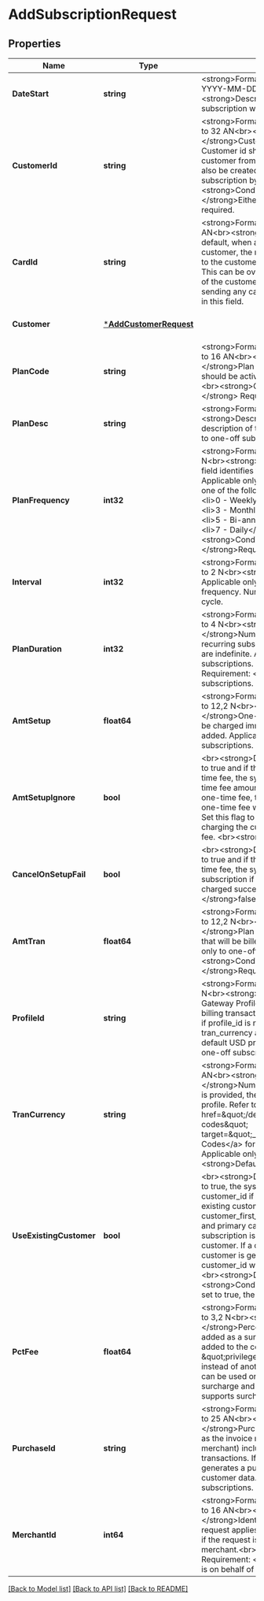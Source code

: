 # AddSubscriptionRequest

## Properties
Name | Type | Description | Notes
------------ | ------------- | ------------- | -------------
**DateStart** | **string** | &lt;strong&gt;Format: &lt;/strong&gt;Fixed length, 10, YYYY-MM-DD format&lt;br&gt;&lt;strong&gt;Description: &lt;/strong&gt;Date the subscription will start. | [default to null]
**CustomerId** | **string** | &lt;strong&gt;Format: &lt;/strong&gt;Variable length, up to 32 AN&lt;br&gt;&lt;strong&gt;Description: &lt;/strong&gt;Customer id of the Subscriber. Customer id should be a valid existing customer from customer vault. A customer can also be created on the fly before adding a subscription by using the customer field.&lt;br&gt;&lt;strong&gt;Conditional Requirement: &lt;/strong&gt;Either customer_id or customer is required. | [optional] [default to null]
**CardId** | **string** | &lt;strong&gt;Format: &lt;/strong&gt;Fixed length, 32 AN&lt;br&gt;&lt;strong&gt;Description: &lt;/strong&gt;By default, when a subscription is added to a customer, the recurring charges will be billed to the customer&#x27;s primary payment method. This can be overridden to charge against any of the customer&#x27;s payment methods, by sending any card_id belonging to the customer in this field.  | [optional] [default to null]
**Customer** | [***AddCustomerRequest**](AddCustomerRequest.md) |  | [optional] [default to null]
**PlanCode** | **string** | &lt;strong&gt;Format: &lt;/strong&gt;Variable length, up to 16 AN&lt;br&gt;&lt;strong&gt;Description: &lt;/strong&gt;Plan code of the recurring plan. Plan should be active and a valid recurring plan.&lt;br&gt;&lt;strong&gt;Conditional Requirement: &lt;/strong&gt; Required for on-plan subscriptions  | [optional] [default to null]
**PlanDesc** | **string** | &lt;strong&gt;Format: &lt;/strong&gt;Variable length&lt;br&gt;&lt;strong&gt;Description: &lt;/strong&gt;A short description of the one off plan. Applicable only to one-off subscriptions.  | [optional] [default to null]
**PlanFrequency** | **int32** | &lt;strong&gt;Format: &lt;/strong&gt;Fixed length 1 N&lt;br&gt;&lt;strong&gt;Description: &lt;/strong&gt; This field identifies the frequency of billing.  Applicable only to one-off subscriptions. Use one of the following codes for frequency. &lt;ul&gt; &lt;li&gt;0 - Weekly&lt;/li&gt; &lt;li&gt;1 - Bi-Weekly&lt;/li&gt; &lt;li&gt;3 - Monthly&lt;/li&gt; &lt;li&gt;4 - Quarterly&lt;/li&gt; &lt;li&gt;5 - Bi-annually&lt;/li&gt; &lt;li&gt;6 - Annually&lt;/li&gt; &lt;li&gt;7 - Daily&lt;/li&gt;   &lt;/ul&gt;&lt;br&gt;&lt;strong&gt;Conditional Requirement: &lt;/strong&gt;Required for one-off subscriptions. | [optional] [default to null]
**Interval** | **int32** | &lt;strong&gt;Format: &lt;/strong&gt;Variable length, up to 2 N&lt;br&gt;&lt;strong&gt;Description: &lt;/strong&gt; Applicable only for monthly or weekly frequency. Number of months in a subscription cycle. | [optional] [default to null]
**PlanDuration** | **int32** | &lt;strong&gt;Format: &lt;/strong&gt;Variable length, up to 4 N&lt;br&gt;&lt;strong&gt;Description: &lt;/strong&gt;Number of billing cycles in the recurring subscription, Use -1 if billing cycles are indefinite. Applicable only to one-off subscriptions. &lt;br&gt;&lt;strong&gt;Conditional Requirement: &lt;/strong&gt;Required for one-off subscriptions.  | [optional] [default to null]
**AmtSetup** | **float64** | &lt;strong&gt;Format: &lt;/strong&gt;Variable length, up to 12,2 N&lt;br&gt;&lt;strong&gt;Description: &lt;/strong&gt;One-Time Fee amount. This fee will be charged immediately when a subscription is added. Applicable only to one-off subscriptions.  | [optional] [default to null]
**AmtSetupIgnore** | **bool** | &lt;br&gt;&lt;strong&gt;Description: &lt;/strong&gt; When set to true and if the recurring plan requires a one time fee, the system will not charge the one-time fee amount. By default if a plan has a one-time fee, the customer will be charged the one-time fee when the subscription is created. Set this flag to true if you would like to avoid charging the customer for the plan one-time fee.  &lt;br&gt;&lt;strong&gt;Default: &lt;/strong&gt;false | [optional] [default to null]
**CancelOnSetupFail** | **bool** | &lt;br&gt;&lt;strong&gt;Description: &lt;/strong&gt; When set to true and if the subscription requires a one time fee, the system will cancel the subscription if the one-time fee cannot be charged successfully. &lt;br&gt;&lt;strong&gt;Default: &lt;/strong&gt;false | [optional] [default to null]
**AmtTran** | **float64** | &lt;strong&gt;Format: &lt;/strong&gt;Variable length, up to 12,2 N&lt;br&gt;&lt;strong&gt;Description: &lt;/strong&gt;Plan Transaction Amount. Amount that will be billed each cycle period. Applicable only to one-off subscriptions. &lt;br&gt;&lt;strong&gt;Conditional Requirement: &lt;/strong&gt;Required for one-off subscription.  | [optional] [default to null]
**ProfileId** | **string** | &lt;strong&gt;Format: &lt;/strong&gt;Fixed length, 20 N&lt;br&gt;&lt;strong&gt;Description: &lt;/strong&gt;Payment Gateway Profile id that will be used when billing transactions. tran_currency will be used if profile_id is not provided. If both tran_currency and profile_id are not provided, default USD profile is used. Applicable only to one-off subscriptions.  | [optional] [default to null]
**TranCurrency** | **string** | &lt;strong&gt;Format: &lt;/strong&gt;Fixed length, 3 AN&lt;br&gt;&lt;strong&gt;Description: &lt;/strong&gt;Numeric Currency Code. If profile_id is provided, the currency is determined from profile. Refer to &lt;a href&#x3D;\&quot;/developer/api/reference#country-codes\&quot; target&#x3D;\&quot;_blank\&quot;&gt;Country Codes&lt;/a&gt; for a list of currency codes. Applicable only to one-off subscriptions.&lt;br&gt;&lt;strong&gt;Default: &lt;/strong&gt;840 | [optional] [default to null]
**UseExistingCustomer** | **bool** | &lt;br&gt;&lt;strong&gt;Description: &lt;/strong&gt; When set to true, the system will try to use an existing customer_id if one is available. If there is an existing customer with the same customer_first_name and customer_last_name and primary card_number or card_id, then the subscription is added to the matching customer.  If a customer is not found, a new customer is generated. The generated customer_id will be returned in the response. &lt;br&gt;&lt;strong&gt;Default: &lt;/strong&gt;false&lt;br&gt;&lt;strong&gt;Conditional Requirement: &lt;/strong&gt;If set to true, the field, customer, is required. | [optional] [default to null]
**PctFee** | **float64** | &lt;strong&gt;Format: &lt;/strong&gt;Variable length, up to 3,2 N&lt;br&gt;&lt;strong&gt;Description: &lt;/strong&gt;Percentage of transaction that will be added as a surcharge. A surcharge is a fee added to the cost of a purchase for the \&quot;privilege\&quot; of using a credit card instead of another form of payment. Surcharge can be used only if merchant is enabled to use surcharge and if the selected payment supports surcharge.  | [optional] [default to null]
**PurchaseId** | **string** | &lt;strong&gt;Format: &lt;/strong&gt;Variable length, up to 25 AN&lt;br&gt;&lt;strong&gt;Description: &lt;/strong&gt;Purchase Identifier (also referred to as the invoice number generated by the merchant) included in the recurring transactions. If not provided, the system generates a purchase identifier based on customer data. Applicable only to one-off subscriptions. | [optional] [default to null]
**MerchantId** | **int64** | &lt;strong&gt;Format: &lt;/strong&gt;Variable length, up to 16 AN&lt;br&gt;&lt;strong&gt;Description: &lt;/strong&gt;Identifies the merchant to whom this request applies. Optional field, applicable only if the request is sent on behalf of another merchant.&lt;br&gt;&lt;strong&gt;Conditional Requirement: &lt;/strong&gt;Required if this request is on behalf of another merchant. | [optional] [default to null]

[[Back to Model list]](../README.md#documentation-for-models) [[Back to API list]](../README.md#documentation-for-api-endpoints) [[Back to README]](../README.md)

